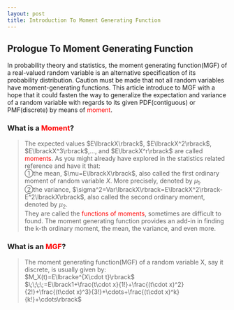 ```yaml
---
layout: post
title: Introduction To Moment Generating Function
---
```


## Prologue To Moment Generating Function
<p class="message">
In probability theory and statistics, the moment generating function(MGF) of a real-valued random variable is an alternative specification of its probability distribution.  Caution must be made that not all random variables 
have moment-generating functions.  This article introduce to MGF with a hope that it could fasten the way to generalize the expectation and variance of a random variable with regards to its given PDF(contiguous) or PMF(discrete) 
by means of <font color="Red">moment</font>.
</p>

### What is a <font color="Red">Moment</font>?
>The expected values $E\lbrackX\rbrack$, $E\lbrackX^2\rbrack$, $E\lbrackX^3\rbrack$,..., and $E\lbrackX^r\rbrack$ are called <font color="Red">moments</font>.  As you might already have explored in the statistics related reference and have it that:  
>&#10112;the mean, $\mu=E\lbrackX\rbrack$, also called the first ordinary moment of random variable $X$.  More precisely, denoted by $\mu_1$.  
>&#10113;the variance, $\sigma^2=Var\lbrackX\rbrack=E\lbrackX^2\rbrack-E^2\lbrackX\rbrack$, also called the second ordinary moment, denoted by $\mu_2$.  
>They are called the <font color="Red">functions of moments</font>, sometimes are difficult to found.  The moment generating function provides an add-in in finding the k-th ordinary moment, the mean, the variance, and even more.  

### What is an <font color="Red">MGF</font>?
>The moment generating function(MGF) of a random variable X, say it discrete, is usually given by:  
>$M_X(t)=E\lbracke^{X\cdot t}\rbrack$  
>$\;\;\;\;=E\lbrack1+\frac{t\cdot x}{1!}+\frac{(t\cdot x)^2}{2!}+\frac{(t\cdot x)^3}{3!}+\cdots+\frac{(t\cdot x)^k}{k!}+\cdots\rbrack$  

<!-- Notes -->
<!-- <font color="OrangeRed">items, verb, to make it the focus</font> -->
<!-- <font color="Red">KKT</font> -->
<!-- <font color="Red">SMO heuristics</font> -->
<!-- <font color="DeepSkyBlue">suggested item, soft item</font> -->
<!-- <font color="RoyalBlue">old alpha</font> -->
<!-- <font color="Green">new alpha</font> -->

<!-- <font color="DeepPink">positive conclusion, finding</font> -->
<!-- <font color="DimGray">negative conclusion, finding</font> -->

<!-- <font color="#00ADAD">policy</font> -->
<!-- <font color="#6100A8">full observable</font> -->
<!-- <font color="#FFAC12">partial observable</font> -->
<!-- <font color="#EB00EB">stochastic</font> -->
<!-- <font color="#8400E6">state transition</font> -->
<!-- <font color="#D600D6">discount factor gamma $\gamma$</font> -->
<!-- <font color="#D600D6">$V(S)$</font> -->
<!-- <font color="#9300FF">immediate reward R(S)</font> -->